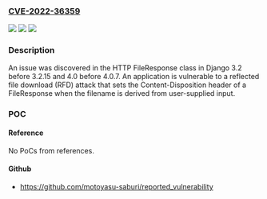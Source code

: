 ### [CVE-2022-36359](https://cve.mitre.org/cgi-bin/cvename.cgi?name=CVE-2022-36359)
![](https://img.shields.io/static/v1?label=Product&message=n%2Fa&color=blue)
![](https://img.shields.io/static/v1?label=Version&message=n%2Fa&color=blue)
![](https://img.shields.io/static/v1?label=Vulnerability&message=n%2Fa&color=brighgreen)

### Description

An issue was discovered in the HTTP FileResponse class in Django 3.2 before 3.2.15 and 4.0 before 4.0.7. An application is vulnerable to a reflected file download (RFD) attack that sets the Content-Disposition header of a FileResponse when the filename is derived from user-supplied input.

### POC

#### Reference
No PoCs from references.

#### Github
- https://github.com/motoyasu-saburi/reported_vulnerability

